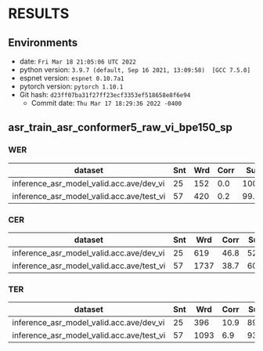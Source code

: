 <!-- Generated by scripts/utils/show_asr_result.sh -->
# RESULTS
## Environments
- date: `Fri Mar 18 21:05:06 UTC 2022`
- python version: `3.9.7 (default, Sep 16 2021, 13:09:58)  [GCC 7.5.0]`
- espnet version: `espnet 0.10.7a1`
- pytorch version: `pytorch 1.10.1`
- Git hash: `d23ff07ba31f27ff23ecf3353ef518658e8f6e94`
  - Commit date: `Thu Mar 17 18:29:36 2022 -0400`

## asr_train_asr_conformer5_raw_vi_bpe150_sp
### WER

|dataset|Snt|Wrd|Corr|Sub|Del|Ins|Err|S.Err|
|---|---|---|---|---|---|---|---|---|
|inference_asr_model_valid.acc.ave/dev_vi|25|152|0.0|100.0|0.0|511.2|611.2|100.0|
|inference_asr_model_valid.acc.ave/test_vi|57|420|0.2|99.8|0.0|518.3|618.1|100.0|

### CER

|dataset|Snt|Wrd|Corr|Sub|Del|Ins|Err|S.Err|
|---|---|---|---|---|---|---|---|---|
|inference_asr_model_valid.acc.ave/dev_vi|25|619|46.8|52.8|0.3|528.4|581.6|100.0|
|inference_asr_model_valid.acc.ave/test_vi|57|1737|38.7|60.9|0.4|528.3|589.6|100.0|

### TER

|dataset|Snt|Wrd|Corr|Sub|Del|Ins|Err|S.Err|
|---|---|---|---|---|---|---|---|---|
|inference_asr_model_valid.acc.ave/dev_vi|25|396|10.9|89.1|0.0|467.2|556.3|100.0|
|inference_asr_model_valid.acc.ave/test_vi|57|1093|6.9|93.0|0.2|455.8|548.9|100.0|

